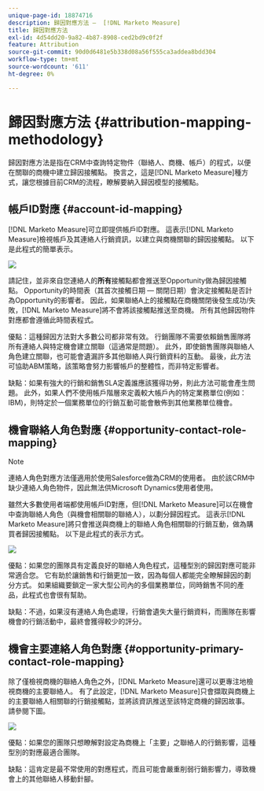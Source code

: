 ```yaml
---
unique-page-id: 18874716
description: 歸因對應方法 —  [!DNL Marketo Measure]
title: 歸因對應方法
exl-id: 4d54dd20-9a82-4b87-8908-ced2bd9c0f2f
feature: Attribution
source-git-commit: 90d0d6481e5b338d08a56f555ca3addea8bdd304
workflow-type: tm+mt
source-wordcount: '611'
ht-degree: 0%

---
```


# 歸因對應方法 {#attribution-mapping-methodology}

歸因對應方法是指在CRM中查詢特定物件（聯絡人、商機、帳戶）的程式，以便在關聯的商機中建立歸因接觸點。 換言之，這是[!DNL Marketo Measure]種方式，讓您根據目前CRM的流程，瞭解要納入歸因模型的接觸點。

## 帳戶ID對應 {#account-id-mapping}

[!DNL Marketo Measure]可立即提供帳戶ID對應。 這表示[!DNL Marketo Measure]檢視帳戶及其連絡人行銷資訊，以建立與商機關聯的歸因接觸點。 以下是此程式的簡單表示。

![](assets/1-1.png)

請記住，並非來自您連絡人的&#x200B;**所有**&#x200B;接觸點都會推送至Opportunity做為歸因接觸點。 Opportunity的時間表（其首次接觸日期 — 關閉日期）會決定接觸點是否計為Opportunity的影響者。 因此，如果聯絡A上的接觸點在商機關閉後發生成功/失敗，[!DNL Marketo Measure]將不會將該接觸點推送至商機。 所有其他歸因物件對應都會遵循此時間表程式。

優點：這種歸因方法對大多數公司都非常有效。 行銷團隊不需要依賴銷售團隊將所有連絡人與特定機會建立關聯（這通常是問題）。 此外，即使銷售團隊與聯絡人角色建立關聯，也可能會遺漏許多其他聯絡人與行銷資料的互動。 最後，此方法可協助ABM策略，該策略會努力影響帳戶的整體性，而非特定影響者。

缺點：如果有強大的行銷和銷售SLA定義誰應該獲得功勞，則此方法可能會產生問題。 此外，如果人們不使用帳戶階層來定義較大帳戶內的特定業務單位(例如：IBM)，則特定於一個業務單位的行銷互動可能會散佈到其他業務單位機會。

## 機會聯絡人角色對應 {#opportunity-contact-role-mapping}

>[!NOTE]
>
>連絡人角色對應方法僅適用於使用Salesforce做為CRM的使用者。 由於該CRM中缺少連絡人角色物件，因此無法供Microsoft Dynamics使用者使用。

雖然大多數使用者端都使用帳戶ID對應，但[!DNL Marketo Measure]可以在機會中查詢聯絡人角色（與機會相關聯的聯絡人），以劃分歸因程式。 這表示[!DNL Marketo Measure]將只會推送與商機上的聯絡人角色相關聯的行銷互動，做為購買者歸因接觸點。 以下是此程式的表示方式。

![](assets/2-1.png)

優點：如果您的團隊具有定義良好的聯絡人角色程式，這種型別的歸因對應可能非常適合您。 它有助於讓銷售和行銷更加一致，因為每個人都能完全瞭解歸因的劃分方式。 如果組織要鎖定一家大型公司內的多個業務單位，同時銷售不同的產品，此程式也會很有幫助。

缺點：不過，如果沒有連絡人角色處理，行銷會遺失大量行銷資料，而團隊在影響機會的行銷活動中，最終會獲得較少的評分。

## 機會主要連絡人角色對應 {#opportunity-primary-contact-role-mapping}

除了僅檢視商機的聯絡人角色之外，[!DNL Marketo Measure]還可以更專注地檢視商機的主要聯絡人。 有了此設定，[!DNL Marketo Measure]只會擷取與商機上的主要聯絡人相關聯的行銷接觸點，並將該資訊推送至該特定商機的歸因故事。 請參閱下圖。

![](assets/3.png)

優點：如果您的團隊只想瞭解對設定為商機上「主要」之聯絡人的行銷影響，這種型別的對應最適合團隊。

缺點：這肯定是最不常使用的對應程式，而且可能會嚴重削弱行銷影響力，導致機會上的其他聯絡人移動針腳。
